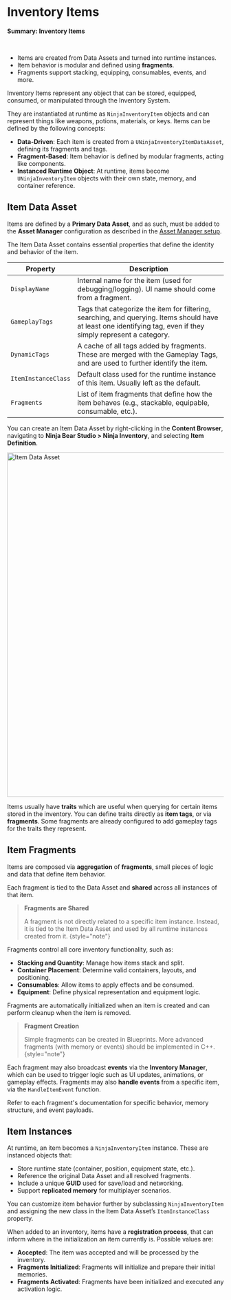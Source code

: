 # Inventory Items
<primary-label ref="inventory"/>

<tldr>
    <p><b>Summary: Inventory Items</b></p>
    <br/>
    <ul>
        <li>Items are created from Data Assets and turned into runtime instances.</li>
        <li>Item behavior is modular and defined using <b>fragments</b>.</li>
        <li>Fragments support stacking, equipping, consumables, events, and more.</li>
    </ul>
</tldr>

Inventory Items represent any object that can be stored, equipped, consumed, or manipulated through the Inventory System.

They are instantiated at runtime as `NinjaInventoryItem` objects and can represent things like weapons, potions, materials, 
or keys. Items can be defined by the following concepts:

- **Data-Driven**: Each item is created from a `UNinjaInventoryItemDataAsset`, defining its fragments and tags.
- **Fragment-Based**: Item behavior is defined by modular fragments, acting like components.
- **Instanced Runtime Object**: At runtime, items become `UNinjaInventoryItem` objects with their own state, memory, and container reference.

## Item Data Asset
Items are defined by a **Primary Data Asset**, and as such, must be added to the **Asset Manager** configuration as 
described in the [Asset Manager setup](inv_asset_manager.md#item-data-assets).

The Item Data Asset contains essential properties that define the identity and behavior of the item.

| Property            | Description                                                                                                                                                     |
|---------------------|-----------------------------------------------------------------------------------------------------------------------------------------------------------------|
| `DisplayName`       | Internal name for the item (used for debugging/logging). UI name should come from a fragment.                                                                   |
| `GameplayTags`      | Tags that categorize the item for filtering, searching, and querying. Items should have at least one identifying tag, even if they simply represent a category. |
| `DynamicTags`       | A cache of all tags added by fragments. These are merged with the Gameplay Tags, and are used to further identify the item.                                     |
| `ItemInstanceClass` | Default class used for the runtime instance of this item. Usually left as the default.                                                                          |
| `Fragments`         | List of item fragments that define how the item behaves (e.g., stackable, equipable, consumable, etc.).                                                         |

You can create an Item Data Asset by right-clicking in the **Content Browser**, navigating to **Ninja Bear Studio > Ninja 
Inventory**, and selecting **Item Definition**.

<img src="inv_overview_item_data.png" alt="Item Data Asset" width="800" border-effect="line"/>

Items usually have **traits** which are useful when querying for certain items stored in the inventory. You can define
traits directly as **item tags**, or via **fragments**. Some fragments are already configured to add gameplay tags for 
the traits they represent.

## Item Fragments
Items are composed via **aggregation** of **fragments**, small pieces of logic and data that define item behavior.

Each fragment is tied to the Data Asset and **shared** across all instances of that item.

> **Fragments are Shared**  
> 
> A fragment is not directly related to a specific item instance. Instead, it is tied to the Item Data Asset and used by 
> all runtime instances created from it.
{style="note"}

Fragments control all core inventory functionality, such as:

- **Stacking and Quantity**: Manage how items stack and split.
- **Container Placement**: Determine valid containers, layouts, and positioning.
- **Consumables**: Allow items to apply effects and be consumed.
- **Equipment**: Define physical representation and equipment logic.

Fragments are automatically initialized when an item is created and can perform cleanup when the item is removed.

> **Fragment Creation**  
> 
> Simple fragments can be created in Blueprints. More advanced fragments (with memory or events) should be implemented in C++.
{style="note"}

Each fragment may also broadcast **events** via the **Inventory Manager**, which can be used to trigger logic such as UI 
updates, animations, or gameplay effects. Fragments may also **handle events** from a specific item, via the `HandleItemEvent`
function.

Refer to each fragment's documentation for specific behavior, memory structure, and event payloads.

## Item Instances
At runtime, an item becomes a `NinjaInventoryItem` instance. These are instanced objects that:

- Store runtime state (container, position, equipment state, etc.).
- Reference the original Data Asset and all resolved fragments.
- Include a unique **GUID** used for save/load and networking.
- Support **replicated memory** for multiplayer scenarios.

You can customize item behavior further by subclassing `NinjaInventoryItem` and assigning the new class in the Item Data 
Asset’s `ItemInstanceClass` property.

When added to an inventory, items have a **registration process**, that can inform where in the initialization an item
currently is. Possible values are:

- **Accepted**: The item was accepted and will be processed by the inventory.
- **Fragments Initialized**: Fragments will initialize and prepare their initial memories.
- **Fragments Activated**: Fragments have been initialized and executed any activation logic.